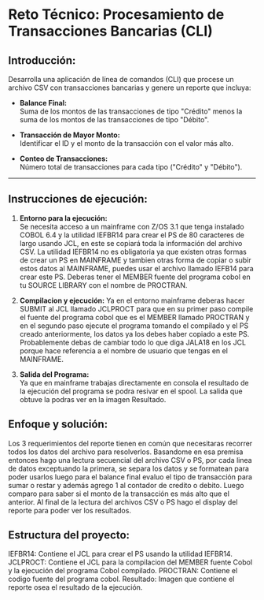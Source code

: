 # Reto Técnico: Procesamiento de Transacciones Bancarias (CLI)

## Introducción:

Desarrolla una aplicación de línea de comandos (CLI) que procese un archivo CSV con transacciones bancarias y genere un reporte que incluya:

- **Balance Final:**  
  Suma de los montos de las transacciones de tipo "Crédito" menos la suma de los montos de las transacciones de tipo "Débito".

- **Transacción de Mayor Monto:**  
  Identificar el ID y el monto de la transacción con el valor más alto.

- **Conteo de Transacciones:**  
  Número total de transacciones para cada tipo ("Crédito" y "Débito").

---

## Instrucciones de ejecución:

1. **Entorno para la ejecución:**  
   Se necesita acceso a un mainframe con Z/OS 3.1 que tenga instalado COBOL 6.4 y la utilidad IEFBR14 para crear el PS de 80 caracteres de largo usando JCL, en este se copiará toda la información del archivo CSV.
   La utilidad IEFBR14 no es obligatoria ya que existen otras formas de crear un PS en MAINFRAME y tambien otras forma de copiar o subir estos datos al MAINFRAME, puedes usar el archivo llamado IEFB14 para crear este PS.
   Deberas tener el MEMBER fuente del programa cobol en tu SOURCE LIBRARY con el nombre de PROCTRAN.

2. **Compilacion y ejecución:**
   Ya en el entorno mainframe deberas hacer SUBMIT al JCL llamado JCLPROCT para que en su primer paso compile el fuente del programa cobol que es el MEMBER llamado PROCTRAN y en el segundo paso ejecute el programa tomando el compilado y el PS creado anteriormente, los 
   datos ya los debes haber copiado a este PS.
   Probablemente debas de cambiar todo lo que diga JALA18 en los JCL porque hace referencia a el nombre de usuario que tengas en el MAINFRAME.
   
3. **Salida del Programa:**  
   Ya que en mainframe trabajas directamente en consola el resultado de la ejecución del programa se podra resivar en el spool.
   La salida que obtuve la podras ver en la imagen Resultado.  

## Enfoque y solución:

   Los 3 requerimientos del reporte tienen en común que necesitaras recorrer todos los datos del archivo para resolverlos.
   Basandome en esa premisa entonces hago una lectura secuencial del archivo CSV o PS, por cada linea de datos exceptuando la primera, se separa los datos y se formatean para poder usarlos luego para el balance final evaluo el tipo de transacción para sumar o 
   restar y además agrego 1 al contador de credito o debito. Luego comparo para saber si el monto de la transacción es más alto que el anterior. Al final de la lectura del archivos CSV o PS hago el display del reporte para poder ver los resultados.

## Estructura del proyecto:

   IEFBR14: Contiene el JCL para crear el PS usando la utilidad IEFBR14.
   JCLPROCT: Contiene el JCL para la compilacion del MEMBER fuente Cobol y la ejecución del programa Cobol compilado.
   PROCTRAN: Contiene el codigo fuente del programa cobol.
   Resultado: Imagen que contiene el reporte osea el resultado de la ejecución.
